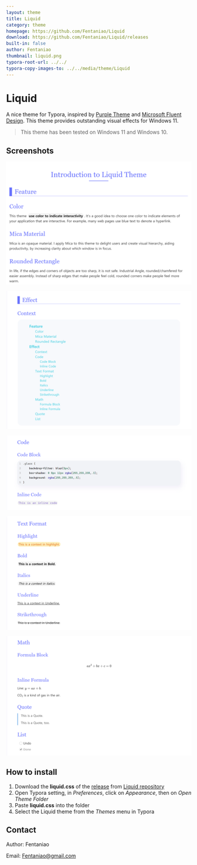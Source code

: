 ```yaml
---
layout: theme
title: Liquid
category: theme
homepage: https://github.com/Fentaniao/Liquid
download: https://github.com/Fentaniao/Liquid/releases
built-in: false
author: Fentaniao
thumbnail: liquid.png
typora-root-url: ../../
typora-copy-images-to: ../../media/theme/Liquid
---
```

# Liquid

A nice theme for Typora, inspired by [Purple Theme](https://github.com/hliu202/typora-purple-theme) and [Microsoft Fluent Design](https://www.microsoft.com/design/fluent/#/). This theme provides outstanding visual effects for Windows 11.

> This theme has been tested on Windows 11 and Windows 10.

## Screenshots

![preview1](/media/theme/liquid/preview1.png)

![preview2](/media/theme/liquid/preview2.png)

![preview3](/media/theme/liquid/preview3.png)

![preview4](/media/theme/liquid/preview4.png)

![preview5](/media/theme/liquid/preview5.png)

## How to install

1. Download the **liquid.css** of the [release](https://github.com/Fentaniao/Liquid/releases) from [Liquid repository](https://github.com/Fentaniao/Liquid/)
2. Open Typora setting, in *Preferences*, click on *Appearance*, then on *Open Theme Folder*
3. Paste **liquid.css** into the folder
4. Select the Liquid theme from the *Themes* menu in Typora

## Contact

Author: Fentaniao

Email: Fentaniao@gmail.com
